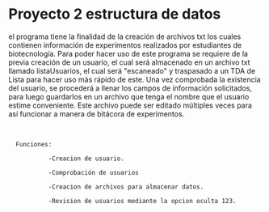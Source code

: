 # Proyecto 2 estructura de datos

el programa tiene la finalidad de la creación de archivos txt los cuales contienen información
de experimentos realizados por estudiantes de biotecnología. 
Para poder hacer uso de este programa se requiere de la previa creación de un usuario, el cual
será almacenado en un archivo txt llamado listaUsuarios, el cual será "escaneado" y traspasado
a un TDA de Lista para hacer uso más rápido de este.
Una vez comprobada la existencia del usuario, se procederá a llenar los campos de información
solicitados, para luego guardarlos en un archivo que tenga el nombre que el usuario estime conveniente.
Este archivo puede ser editado múltiples veces para así funcionar a manera de bitácora de experimentos.

<p>&nbsp;</p>

      Funciones: 

               -Creacion de usuario.

               -Comprobación de usuarios

               -Creacion de archivos para almacenar datos.

               -Revision de usuarios mediante la opcion oculta 123.
